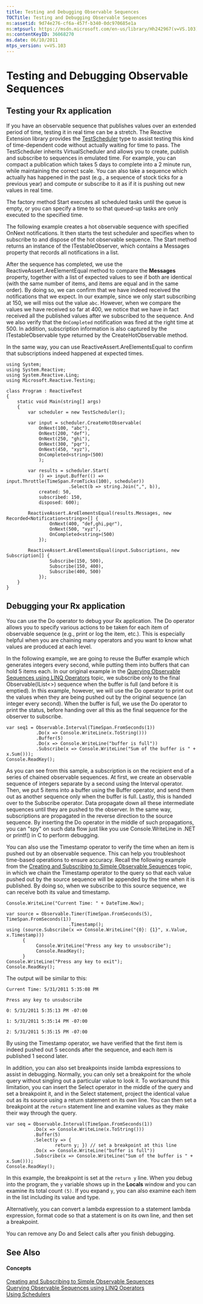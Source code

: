 ```yaml
---
title: Testing and Debugging Observable Sequences
TOCTitle: Testing and Debugging Observable Sequences
ms:assetid: 9d74e276-cf6a-457f-b340-0dc970685e1a
ms:mtpsurl: https://msdn.microsoft.com/en-us/library/Hh242967(v=VS.103)
ms:contentKeyID: 36068270
ms.date: 06/10/2011
mtps_version: v=VS.103
---
```


# Testing and Debugging Observable Sequences

## Testing your Rx application

If you have an observable sequence that publishes values over an extended period of time, testing it in real time can be a stretch. The Reactive Extension library provides the [TestScheduler](hh229166\(v=vs.103\).md) type to assist testing this kind of time-dependent code without actually waiting for time to pass. The TestScheduler inherits VirtualScheduler and allows you to create, publish and subscribe to sequences in emulated time. For example, you can compact a publication which takes 5 days to complete into a 2 minute run, while maintaining the correct scale. You can also take a sequence which actually has happened in the past (e.g., a sequence of stock ticks for a previous year) and compute or subscribe to it as if it is pushing out new values in real time.

The factory method Start executes all scheduled tasks until the queue is empty, or you can specify a time to so that queued-up tasks are only executed to the specified time.

The following example creates a hot observable sequence with specified OnNext notifications. It then starts the test scheduler and specifies when to subscribe to and dispose of the hot observable sequence. The Start method returns an instance of the ITestableObserver, which contains a Messages property that records all notifications in a list.

After the sequence has completed, we use the ReactiveAssert.AreElementEqual method to compare the **Messages** property, together with a list of expected values to see if both are identical (with the same number of items, and items are equal and in the same order). By doing so, we can confirm that we have indeed received the notifications that we expect. In our example, since we only start subscribing at 150, we will miss out the value `abc`. However, when we compare the values we have received so far at 400, we notice that we have in fact received all the published values after we subscribed to the sequence. And we also verify that the `OnCompleted` notification was fired at the right time at 500. In addition, subscription information is also captured by the ITestableObservable type returned by the CreateHotObservable method.

In the same way, you can use ReactiveAssert.AreElementsEqual to confirm that subscriptions indeed happened at expected times.

    using System;
    using System.Reactive;
    using System.Reactive.Linq;
    using Microsoft.Reactive.Testing;
    
    class Program : ReactiveTest
    {
        static void Main(string[] args)
        {
            var scheduler = new TestScheduler();
    
            var input = scheduler.CreateHotObservable(
                OnNext(100, "abc"),
                OnNext(200, "def"),
                OnNext(250, "ghi"),
                OnNext(300, "pqr"),
                OnNext(450, "xyz"),
                OnCompleted<string>(500)
                );
    
            var results = scheduler.Start(
                () => input.Buffer(() => input.Throttle(TimeSpan.FromTicks(100), scheduler))
                           .Select(b => string.Join(",", b)),
                created: 50,
                subscribed: 150,
                disposed: 600);
    
            ReactiveAssert.AreElementsEqual(results.Messages, new Recorded<Notification<string>>[] {
                    OnNext(400, "def,ghi,pqr"),
                    OnNext(500, "xyz"),
                    OnCompleted<string>(500)
                });
    
            ReactiveAssert.AreElementsEqual(input.Subscriptions, new Subscription[] {
                    Subscribe(150, 500),
                    Subscribe(150, 400),
                    Subscribe(400, 500)
                });
        }
    }

## Debugging your Rx application

You can use the Do operator to debug your Rx application. The Do operator allows you to specify various actions to be taken for each item of observable sequence (e.g., print or log the item, etc.). This is especially helpful when you are chaining many operators and you want to know what values are produced at each level.

In the following example, we are going to reuse the Buffer example which generates integers every second, while putting them into buffers that can hold 5 items each. In our original example in the [Querying Observable Sequences using LINQ Operators](hh242983\(v=vs.103\).md) topic, we subscribe only to the final Observable(IList\<\>) sequence when the buffer is full (and before it is emptied). In this example, however, we will use the Do operator to print out the values when they are being pushed out by the original sequence (an integer every second). When the buffer is full, we use the Do operator to print the status, before handing over all this as the final sequence for the observer to subscribe.

    var seq1 = Observable.Interval(TimeSpan.FromSeconds(1))
               .Do(x => Console.WriteLine(x.ToString()))
               .Buffer(5)
               .Do(x => Console.WriteLine("buffer is full"))
               .Subscribe(x => Console.WriteLine("Sum of the buffer is " + x.Sum()));
    Console.ReadKey();

As you can see from this sample, a subscription is on the recipient end of a series of chained observable sequences. At first, we create an observable sequence of integers separate by a second using the Interval operator. Then, we put 5 items into a buffer using the Buffer operator, and send them out as another sequence only when the buffer is full. Lastly, this is handed over to the Subscribe operator. Data propagate down all these intermediate sequences until they are pushed to the observer. In the same way, subscriptions are propagated in the reverse direction to the source sequence. By inserting the Do operator in the middle of such propagations, you can "spy" on such data flow just like you use Console.WriteLine in .NET or printf() in C to perform debugging.

You can also use the Timestamp operator to verify the time when an item is pushed out by an observable sequence. This can help you troubleshoot time-based operations to ensure accuracy. Recall the following example from the [Creating and Subscribing to Simple Observable Sequences](hh242977\(v=vs.103\).md) topic, in which we chain the Timestamp operator to the query so that each value pushed out by the source sequence will be appended by the time when it is published. By doing so, when we subscribe to this source sequence, we can receive both its value and timestamp.

    Console.WriteLine("Current Time: " + DateTime.Now);
    
    var source = Observable.Timer(TimeSpan.FromSeconds(5), TimeSpan.FromSeconds(1))
                           .Timestamp();
    using (source.Subscribe(x => Console.WriteLine("{0}: {1}", x.Value, x.Timestamp)))
          {
               Console.WriteLine("Press any key to unsubscribe");
               Console.ReadKey();
          }
    Console.WriteLine("Press any key to exit");
    Console.ReadKey();

The output will be similar to this:

    Current Time: 5/31/2011 5:35:08 PM

    Press any key to unsubscribe

    0: 5/31/2011 5:35:13 PM -07:00

    1: 5/31/2011 5:35:14 PM -07:00

    2: 5/31/2011 5:35:15 PM -07:00

By using the Timestamp operator, we have verified that the first item is indeed pushed out 5 seconds after the sequence, and each item is published 1 second later.

In addition, you can also set breakpoints inside lambda expressions to assist in debugging. Normally, you can only set a breakpoint for the whole query without singling out a particular value to look it. To workaround this limitation, you can insert the Select operator in the middle of the query and set a breakpoint it, and in the Select statement, project the identical value out as its source using a return statement on its own line. You can then set a breakpoint at the `return` statement line and examine values as they make their way through the query.

    var seq = Observable.Interval(TimeSpan.FromSeconds(1))
              .Do(x => Console.WriteLine(x.ToString()))
              .Buffer(5)
              .Select(y => { 
                      return y; }) // set a breakpoint at this line
              .Do(x => Console.WriteLine("buffer is full"))
              .Subscribe(x => Console.WriteLine("Sum of the buffer is " + x.Sum()));
    Console.ReadKey();

In this example, the breakpoint is set at the `return y` line. When you debug into the program, the `y` variable shows up in the **Locals** window and you can examine its total count `(5)`. If you expand `y`, you can also examine each item in the list including its value and type.

Alternatively, you can convert a lambda expression to a statement lambda expression, format code so that a statement is on its own line, and then set a breakpoint.

You can remove any Do and Select calls after you finish debugging.

## See Also

#### Concepts

[Creating and Subscribing to Simple Observable Sequences](hh242977\(v=vs.103\).md)  
[Querying Observable Sequences using LINQ Operators](hh242983\(v=vs.103\).md)  
[Using Schedulers](hh242963\(v=vs.103\).md)

